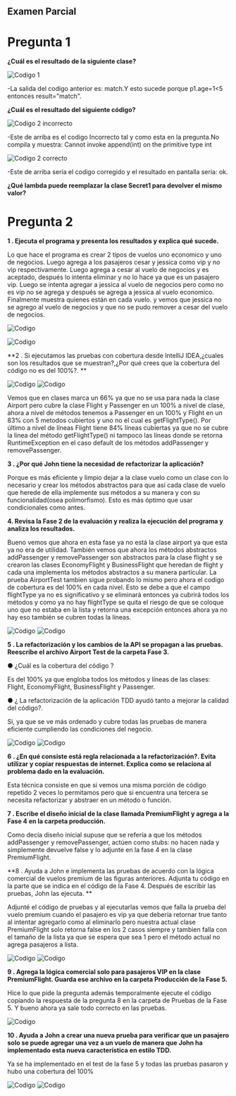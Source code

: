 ## Examen Parcial

# Pregunta 1
**¿Cuál es el resultado de la siguiente clase?**

![Codigo 1](./img/pregunta1-1.png)

-La salida del codigo anterior es: match.Y esto sucede porque p1.age=1<5 entonces result="match".

**¿Cuál es el resultado del siguiente código?**

![Codigo 2 incorrecto](./img/pregunta1-2.png)

-Este de arriba es el codigo Incorrecto tal y como esta en la pregunta.No compila y muestra: Cannot invoke append(int) on the primitive type int

![Codigo 2 correcto](./img/pregunta1-3.png)

-Este de arriba sería el codigo corregido y el resultado en pantalla seria: ok.   

**¿Qué lambda puede reemplazar la clase Secret1 para devolver el mismo valor?**

# Pregunta 2
**1 . Ejecuta el programa y presenta los resultados y explica qué sucede.**

Lo que hace el programa es crear 2 tipos de vuelos uno economico y uno de negocios.
Luego agrega a los pasajeros cesar y jessica como vip y no vip respectivamente.
Luego agrega a cesar al vuelo de negocios y es aceptado, después lo intenta eliminar y no lo hace ya que es un pasajero vip.
Luego se intenta agregar a jessica al vuelo de negocios pero como no es vip no se agrega y después se agrega a jessica al vuelo economico.
Finalmente muestra quienes están en cada vuelo. y vemos que jessica no se agrego al vuelo de negocios y que no se pudo remover a cesar del vuelo de negocios.

![Codigo](./img/AnteriorAirport.png)

![Codigo](./img/AnteriorResultado.png)

**2 . Si ejecutamos las pruebas con cobertura desde IntelliJ IDEA,¿cuales son los resultados que se muestran?,¿Por qué crees que la cobertura del código no es del 100%?. **

![Codigo](./img/Fase1Test.png)
![Codigo](./img/Fase1Coverage.png)

Vemos que en clases marca un 66% ya que no se usa para nada la clase Airport pero cubre la clase Flight y Passenger en un 100% a nivel de clase, ahora a nivel de métodos tenemos a Passenger en un 100% y Flight en un 83% con 5 metodos cubiertos y uno no el cual es getFlightType(). Por último a nivel de líneas Flight tiene 84% líneas cubiertas ya que no se cubre la linea del método getFlightType() ni tampoco las líneas donde se retorna RuntimeException en el caso default de los métodos addPassenger y removePassenger.


**3 . ¿Por qué John tiene la necesidad de refactorizar la aplicación?**

Porque es más eficiente y limpio dejar  a la clase vuelo como un clase con lo necesario y crear los métodos abstractos para que así cada clase de vuelo que herede de ella implemente sus métodos a su manera y con su funcionalidad(osea polimorfismo). Esto es más óptimo que usar condicionales como antes.

**4. Revisa la Fase 2 de la evaluación y realiza la ejecución del programa y analiza los resultados.**

Bueno vemos que ahora en esta fase ya no está la clase airport ya que esta ya no era de utilidad. También vemos que ahora los métodos abstractos addPassenger y removePassenger son abstractos para la clase flight y se crearon las clases EconomyFlight y BusinessFlight que heredan de flight y cada una implementa los métodos abstractos a su manera particular.
La prueba AirportTest tambien sigue probando lo mismo pero ahora el codigo de cobertura es del 100% en cada nivel. Esto se debe a que el campo flightType ya no es significativo y se eliminará entonces ya cubrirá todos los métodos y como ya no hay flightType se quita el riesgo de que se coloque uno que no estaba en la lista y retorna una excepción entonces ahora ya no hay eso también se cubren todas la líneas.

![Codigo](./img/Fase2Test.png)
![Codigo](./img/Fase2Coverage.png)

**5 . La refactorización y los cambios de la API se propagan a las pruebas. Reescribe el archivo Airport Test de la carpeta Fase 3.**

● ¿Cuál es la cobertura del código ? 

Es del 100% ya que engloba todos los métodos y líneas  de las clases: Flight, EconomyFlight, BusinessFlight y Passenger.

● ¿ La refactorización de la aplicación TDD ayudó tanto a mejorar la calidad del código?.

Si, ya que se ve más ordenado y cubre todas las pruebas de manera eficiente cumpliendo las condiciones del negocio.

![Codigo](./img/Fase3Test.png)
![Codigo](./img/Fase3Coverage.png)

**6 . ¿En qué consiste está regla relacionada a la refactorización?. Evita utilizar y copiar respuestas de internet. Explica como se relaciona al problema dado en la evaluación.**

Esta técnica consiste en que si vemos una misma porción de código repetido 2 veces lo permitamos pero que si encuentra una tercera se necesita refactorizar y abstraer en un método o función.

**7 . Escribe el diseño inicial de la clase llamada PremiumFlight y agrega a la Fase 4 en la carpeta producción.**

Como decía diseño inicial supuse que se refería a que los métodos addPassenger y removePassenger,  actúen como stubs: no hacen nada y simplemente devuelve false y lo adjunte en la fase 4 en la clase PremiumFlight.

**8 . Ayuda a John e implementa las pruebas de acuerdo con la lógica comercial de vuelos premium de las figuras anteriores. Adjunta tu código en la parte que se indica en el código de la Fase 4. Después de escribir las pruebas, John las ejecuta. **

Adjunté el código de pruebas y al ejecutarlas vemos que falla la prueba del vuelo premium cuando el pasajero es vip ya que debería retornar true tanto al intentar agregarlo como al eliminarlo pero nuestra actual clase PremiumFlight solo retorna false en los 2 casos siempre y tambien falla con el tamaño de la lista ya que se espera que sea 1 pero el método actual no agrega pasajeros a lista.

![Codigo](./img/Fase4Test.png)
![Codigo](./img/Fase4Coverage.png)

**9 . Agrega la lógica comercial solo para pasajeros VIP en la clase PremiumFlight. Guarda ese archivo en la carpeta Producción de la Fase 5.**

Hice lo que pide la pregunta además temporalmente ejecute el código copiando la respuesta de la pregunta 8 en la carpeta de Pruebas de la Fase 5.
Y bueno ahora ya sale todo correcto en las pruebas.

![Codigo](./img/Fase5Temporal.png)

**10 . Ayuda a John a crear una nueva prueba para verificar que un pasajero solo se puede agregar una vez a un vuelo de manera que John ha implementado esta nueva característica en estilo TDD.**

Ya se ha implementado en el test de la fase 5 y todas las pruebas pasaron y hubo una cobertura del 100%

![Codigo](./img/Fase5Test.png)
![Codigo](./img/Fase5Coverage.png)




